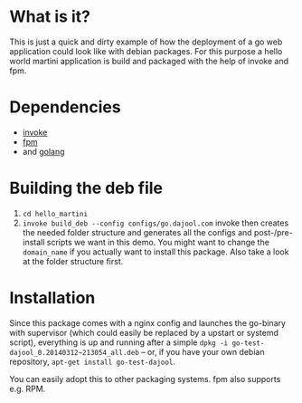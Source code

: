 # What is it?
This is just a quick and dirty example of how the deployment of a go web application could look like with debian packages. For this purpose a hello world martini application is build and packaged with the help of invoke and fpm.

# Dependencies
* [invoke](https://github.com/pyinvoke/invoke)
* [fpm](https://github.com/jordansissel/fpm/wiki)
* and [golang](http://golang.org/)

# Building the deb file
1) `cd hello_martini`
2) `invoke build_deb --config configs/go.dajool.com`
invoke then creates the needed folder structure and generates all the configs and post-/pre-install scripts we want in this demo. You might want to change the `domain_name` if you actually want to install this package. Also take a look at the folder structure first.

# Installation
Since this package comes with a nginx config and launches the go-binary with supervisor (which could easily be replaced by a upstart or systemd script), everything is up and running after a simple `dpkg -i go-test-dajool_0.20140312~213054_all.deb` – or, if you have your own debian repository, `apt-get install go-test-dajool`.

You can easily adopt this to other packaging systems. fpm also supports e.g. RPM.

